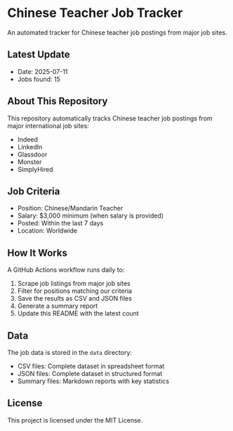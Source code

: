 # Chinese Teacher Job Tracker

An automated tracker for Chinese teacher job postings from major job sites.

## Latest Update

- Date: 2025-07-11
- Jobs found: 15

## About This Repository

This repository automatically tracks Chinese teacher job postings from major international job sites:

- Indeed
- LinkedIn
- Glassdoor
- Monster
- SimplyHired

## Job Criteria

- Position: Chinese/Mandarin Teacher
- Salary: $3,000 minimum (when salary is provided)
- Posted: Within the last 7 days
- Location: Worldwide

## How It Works

A GitHub Actions workflow runs daily to:

1. Scrape job listings from major job sites
2. Filter for positions matching our criteria
3. Save the results as CSV and JSON files
4. Generate a summary report
5. Update this README with the latest count

## Data

The job data is stored in the `data` directory:
- CSV files: Complete dataset in spreadsheet format
- JSON files: Complete dataset in structured format
- Summary files: Markdown reports with key statistics

## License

This project is licensed under the MIT License.
